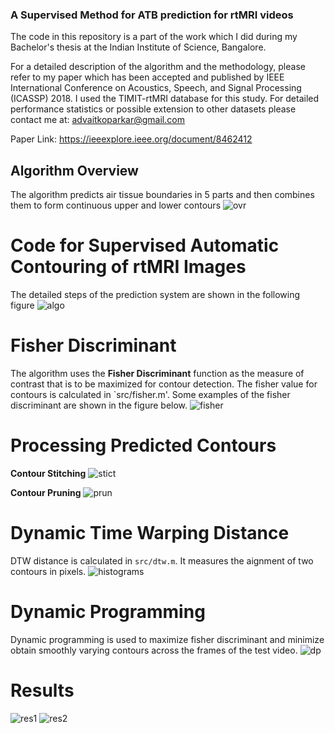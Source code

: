### A Supervised Method for ATB prediction  for rtMRI videos

The code in this repository is a part of the work which I did during my Bachelor's thesis at the Indian Institute of Science, Bangalore.

For a detailed description of the algorithm and the methodology, please refer to my paper which has been accepted and published by IEEE International Conference on Acoustics, Speech, and Signal Processing (ICASSP) 2018. I used the TIMIT-rtMRI database for this study. For detailed performance statistics or possible extension to other datasets please contact me at: advaitkoparkar@gmail.com

Paper Link: https://ieeexplore.ieee.org/document/8462412

## Algorithm Overview
The algorithm predicts air tissue boundaries in 5 parts and then combines them to form continuous upper and lower contours
![ovr](https://user-images.githubusercontent.com/21837899/43767576-1c32f69c-9a53-11e8-9b09-68482b00ead4.png)


# Code for Supervised Automatic Contouring of rtMRI Images
The detailed steps of the prediction system are shown in the following figure
![algo](https://user-images.githubusercontent.com/21837899/43767574-1bbd5860-9a53-11e8-9f77-c947e689aeb9.png)


# Fisher Discriminant
The algorithm uses the **Fisher Discriminant** function as the measure of contrast that is to be maximized for contour detection. The fisher value for contours is calculated in `src/fisher.m'. Some examples of the fisher discriminant are shown in the figure below.
![fisher](https://user-images.githubusercontent.com/21837899/43767575-1bf3e218-9a53-11e8-92ba-1fa64a5efc35.png)

# Processing Predicted Contours
**Contour Stitching**
![stict](https://user-images.githubusercontent.com/21837899/43767572-1b862372-9a53-11e8-8fbb-a41519ba7e44.png)

**Contour Pruning**
![prun](https://user-images.githubusercontent.com/21837899/43767577-1c7a0fdc-9a53-11e8-8005-0b7f3c933f99.png)

# Dynamic Time Warping Distance
DTW distance is calculated in `src/dtw.m`. It measures the aignment of two contours in pixels.
![histograms](https://user-images.githubusercontent.com/21837899/43768207-6e1188b0-9a54-11e8-8148-78e281767972.png)

# Dynamic Programming
Dynamic programming is used to maximize fisher discriminant and minimize obtain smoothly varying contours across the frames of the test video.
![dp](https://user-images.githubusercontent.com/21837899/43768211-70873b9e-9a54-11e8-8808-f9dbb65bfba9.png)

# Results
![res1](https://user-images.githubusercontent.com/21837899/43767569-1b057ec0-9a53-11e8-87d6-e69d786aaf2b.png)
![res2](https://user-images.githubusercontent.com/21837899/43767571-1b482d2e-9a53-11e8-91c4-e4af85c8395a.png)

